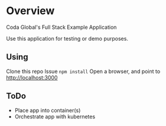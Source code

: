 # Overview

Coda Global's Full Stack Example Application

Use this application for testing or demo purposes.

## Using

Clone this repo
Issue `npm install`
Open a browser, and point to <http://localhost:3000>

## ToDo

- Place app into container(s)
- Orchestrate app with kubernetes
